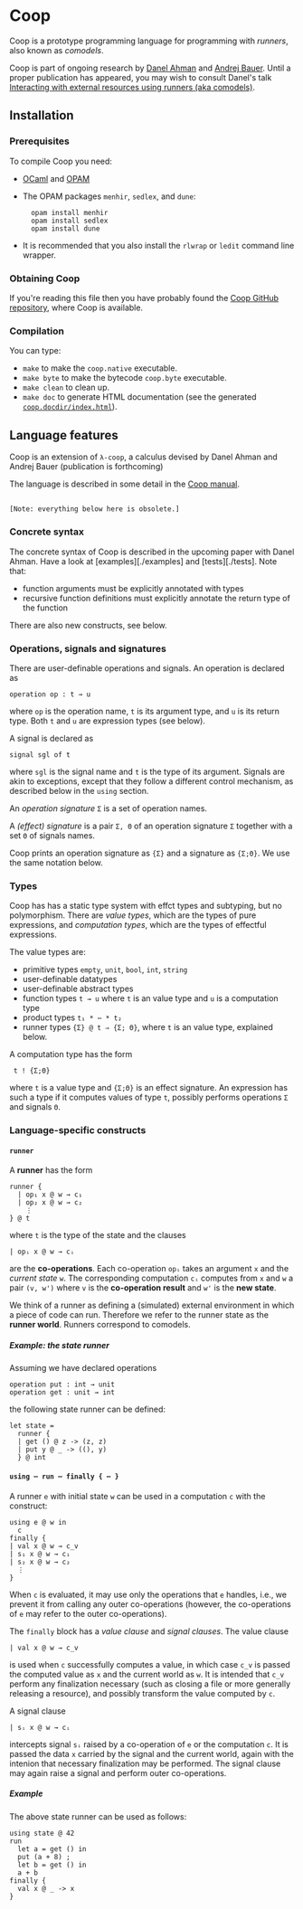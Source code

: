 # Coop

Coop is a prototype programming language for programming with *runners*, also known as *comodels*.

Coop is part of ongoing research by [Danel Ahman](https://danel.ahman.ee) and [Andrej
Bauer](http://www.andrej.com/). Until a proper publication has appeared, you may wish to
consult Danel's talk [Interacting with external resources using runners (aka
comodels)](https://danel.ahman.ee/talks/chocola19.pdf).


## Installation

### Prerequisites

To compile Coop you need:

* [OCaml](https://ocaml.org) and [OPAM](https://opam.ocaml.org)

* The OPAM packages `menhir`, `sedlex`, and `dune`:

        opam install menhir
        opam install sedlex
        opam install dune

* It is recommended that you also install the `rlwrap` or `ledit` command line wrapper.

### Obtaining Coop

If you're reading this file then you have probably found the [Coop GitHub repository](https://github.com/andrejbauer/coop),
where Coop is available.

### Compilation

You can type:

* `make` to make the `coop.native` executable.
* `make byte` to make the bytecode `coop.byte` executable.
* `make clean` to clean up.
* `make doc` to generate HTML documentation (see the generated [`coop.docdir/index.html`](coop.docdir/index.html)).

## Language features

Coop is an extension of `λ-coop`, a calculus devised by Danel Ahman and Andrej Bauer (publication is forthcoming)


The language is described in some detail in the [Coop manual](./doc/manual.txt).

## 


`[Note: everything below here is obsolete.]`

### Concrete syntax

The concrete syntax of Coop is described in the upcoming paper with Danel Ahman. Have a
look at [examples][./examples] and [tests][./tests]. Note that:

* function arguments must be explicitly annotated with types
* recursive function definitions must explicitly annotate the return type of the function

There are also new constructs, see below.


### Operations, signals and signatures

There are user-definable operations and signals. An operation is declared as

    operation op : t → u

where `op` is the operation name, `t` is its argument type, and `u` is its
return type. Both `t` and `u` are expression types (see below).

A signal is declared as

    signal sgl of t

where `sgl` is the signal name and `t` is the type of its argument. Signals are
akin to exceptions, except that they follow a different control mechanism, as
described below in the `using` section.

An *operation signature* `Σ` is a set of operation names.

A *(effect) signature* is a pair `Σ, Θ` of an operation signature `Σ` together
with a set `Θ` of signals names.

Coop prints an operation signature as `{Σ}` and a signature as `{Σ;Θ}`. We use
the same notation below.

### Types

Coop has has a static type system with effct types and subtyping, but no
polymorphism. There are *value types*, which are the types of pure
expressions, and *computation types*, which are the types of effectful
expressions.

The value types are:

* primitive types `empty`, `unit`, `bool`, `int`, `string`
* user-definable datatypes
* user-definable abstract types
* function types `t → u` where `t` is an value type and `u` is a computation type
* product types `t₁ * ⋯ * t₂`
* runner types `{Σ} @ t ⇒ {Σ; Θ}`, where `t` is an value type, explained below.

A computation type has the form

     t ! {Σ;Θ}

where `t` is a value type and `{Σ;Θ}` is an effect signature. An expression has
such a type if it computes values of type `t`, possibly performs operations `Σ`
and signals `Θ`.

### Language-specific constructs

#### `runner`

A **runner** has the form

    runner {
      | op₁ x @ w → c₁
      | op₂ x @ w → c₂
        ⋮
    } @ t

where `t` is the type of the state and the clauses

    | opᵢ x @ w → cᵢ

are the **co-operations**. Each co-operation `opᵢ` takes an argument `x` and the
*current state* `w`. The corresponding computation `cᵢ` computes from `x` and
`w` a pair `(v, w')` where `v` is the **co-operation result** and `w'` is the **new
state**.

We think of a runner as defining a (simulated) external environment in which
a piece of code can run. Therefore we refer to the runner state as the
**runner world**. Runners correspond to comodels.

##### Example: the state runner

Assuming we have declared operations

    operation put : int → unit
    operation get : unit → int

the following state runner can be defined:

    let state =
      runner {
      | get () @ z -> (z, z)
      | put y @ _ -> ((), y)
      } @ int

#### `using ⋯ run ⋯ finally { ⋯ }`

A runner `e` with initial state `w` can be used in a computation `c` with the construct:

    using e @ w in
      c
    finally {
    | val x @ w → c_v
    | s₁ x @ w → c₁
    | s₂ x @ w → c₂
      ⋮
    }

When `c` is evaluated, it may use only the operations that `e` handles, i.e.,
we prevent it from calling any outer co-operations (however, the co-operations
of `e` may refer to the outer co-operations).

The `finally` block has a *value clause* and *signal clauses*. The value clause

    | val x @ w → c_v

is used when `c` successfully computes a value, in which case `c_v` is passed
the computed value as `x` and the current world as `w`. It is intended that
`c_v` perform any finalization necessary (such as closing a file or more
generally releasing a resource), and possibly transform the value computed by
`c`.

A signal clause

    | sᵢ x @ w → cᵢ

intercepts signal `sᵢ` raised by a co-operation of `e` or the computation `c`.
It is passed the data `x` carried by the signal and the current world, again
with the intenion that necessary finalization may be performed. The signal
clause may again raise a signal and perform outer co-operations.

##### Example

The above state runner can be used as follows:

    using state @ 42
    run
      let a = get () in
      put (a + 8) ;
      let b = get () in
      a + b
    finally {
      val x @ _ -> x
    }
